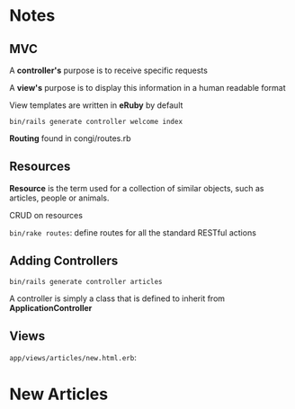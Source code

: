# Notes

## MVC
A **controller's** purpose is to receive specific requests

A **view's** purpose is to display this information in a human readable format

View templates are written in **eRuby** by default

`bin/rails generate controller welcome index`

**Routing** found in congi/routes.rb

## Resources
**Resource** is the term used for a collection of similar objects, such as
articles, people or animals.

CRUD on resources

`bin/rake routes`: define routes for all the standard RESTful actions

## Adding Controllers
`bin/rails generate controller articles`

A controller is simply a class that is defined to inherit from 
**ApplicationController**

## Views
`app/views/articles/new.html.erb`:
    <h1>New Articles</h1>


